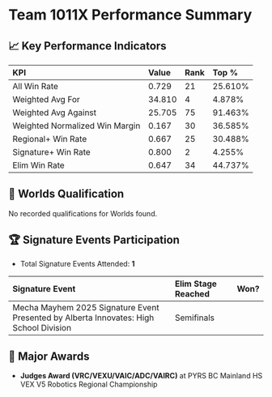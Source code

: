 # Team 1011X Performance Summary

## 📈 Key Performance Indicators
| KPI | Value | Rank | Top % |
|:---|:-----|:----|:------|
| All Win Rate | 0.729 | 21 | 25.610% |
| Weighted Avg For | 34.810 | 4 | 4.878% |
| Weighted Avg Against | 25.705 | 75 | 91.463% |
| Weighted Normalized Win Margin | 0.167 | 30 | 36.585% |
| Regional+ Win Rate | 0.667 | 25 | 30.488% |
| Signature+ Win Rate | 0.800 | 2 | 4.255% |
| Elim Win Rate | 0.647 | 34 | 44.737% |


## 🎯 Worlds Qualification
No recorded qualifications for Worlds found.

## 🏆 Signature Events Participation
- Total Signature Events Attended: **1**

| Signature Event | Elim Stage Reached | Won? |
|:----------------|:-------------------|:----|
| Mecha Mayhem 2025 Signature Event Presented by Alberta Innovates: High School Division | Semifinals |  |


## 🥇 Major Awards
- **Judges Award (VRC/VEXU/VAIC/ADC/VAIRC)** at PYRS BC Mainland HS VEX V5 Robotics Regional Championship

